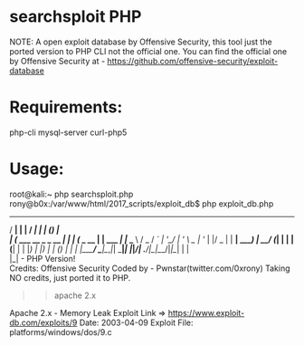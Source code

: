# searchsploit PHP

NOTE: A open exploit database by Offensive Security, this tool just the ported version to PHP CLI not the official one.
You can find the official one by Offensive Security at - https://github.com/offensive-security/exploit-database

Requirements:
=============
php-cli 
mysql-server
curl-php5

Usage:
=======
root@kali:~ php searchsploit.php
rony@b0x:/var/www/html/2017_scripts/exploit_db$ php exploit_db.php 

   _____                     _      _____       _       _ _   
  / ____|                   | |    / ____|     | |     (_) |  
 | (___   ___  __ _ _ __ ___| |__ | (___  _ __ | | ___  _| |_ 
  \___ \ / _ \/ _` | '__/ __| '_ \ \___ \| '_ \| |/ _ \| | __|
  ____) |  __/ (_| | | | (__| | | |____) | |_) | | (_) | | |_ 
 |_____/ \___|\__,_|_|  \___|_| |_|_____/| .__/|_|\___/|_|\__|
                                         | |                  
                                         |_|      - PHP Version!            
        Credits: Offensive Security
        Coded by - Pwnstar(twitter.com/0xrony)
        Taking NO credits, just ported it to PHP.


>> apache 2.x

Apache 2.x - Memory Leak Exploit
Link =>  https://www.exploit-db.com/exploits/9
Date: 2003-04-09
Exploit File: platforms/windows/dos/9.c
